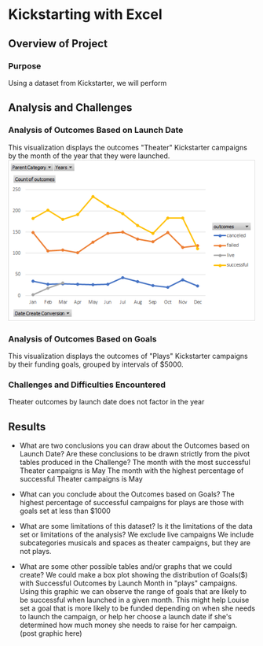 # Kickstarting with Excel

## Overview of Project

### Purpose
Using a dataset from Kickstarter, we will perform 

## Analysis and Challenges

### Analysis of Outcomes Based on Launch Date
This visualization displays the outcomes "Theater" Kickstarter campaigns by the month of the year that they were launched.
![Outcomes Based on Launch Date.png](https://github.com/rptseng/kickstarter-analysis/blob/f804f65593848dccdd2b94b9a9d840bc2c37aa33/Outcomes%20Based%20on%20Launch%20Date.png)

### Analysis of Outcomes Based on Goals
This visualization displays the outcomes of "Plays" Kickstarter campaigns by their funding goals, grouped by intervals of $5000.

### Challenges and Difficulties Encountered
Theater outcomes by launch date does not factor in the year

## Results

- What are two conclusions you can draw about the Outcomes based on Launch Date?
Are these conclusions to be drawn strictly from the pivot tables produced in the Challenge?
The month with the most successful Theater campaigns is May
The month with the highest percentage of successful Theater campaigns is May


- What can you conclude about the Outcomes based on Goals?
The highest percentage of successful campaigns for plays are those with goals set at less than $1000

- What are some limitations of this dataset?
Is it the limitations of the data set or limitations of the analysis?
We exclude live campaigns
We include subcategories musicals and spaces as theater campaigns, but they are not plays.

- What are some other possible tables and/or graphs that we could create?
We could make a box plot showing the distribution of Goals($) with Successful Outcomes by Launch Month in "plays" campaigns. 
Using this graphic we can observe the range of goals that are likely to be successful when launched in a given month. This might help Louise set a goal that is more likely to be funded depending on when she needs to launch the campaign, or help her choose a launch date if she's determined how much money she needs to raise for her campaign.
(post graphic here)